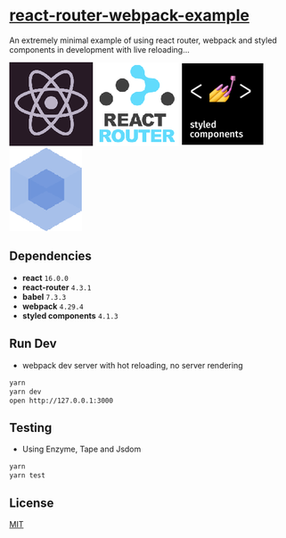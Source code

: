 # [react-router-webpack-example](https://github.com/StevenIseki/react-router-webpack-example)

An extremely minimal example of using react router, webpack and styled components in development with live reloading...

![](images/react.png)
![](images/react-router.png)
![](images/styled-components.png)
![](images/webpack.png)

## Dependencies

* **react** `16.0.0`
* **react-router** `4.3.1`
* **babel** `7.3.3`
* **webpack** `4.29.4`
* **styled components** `4.1.3`

## Run Dev

* webpack dev server with hot reloading, no server rendering

```
yarn
yarn dev
open http://127.0.0.1:3000
```

## Testing

* Using Enzyme, Tape and Jsdom

```
yarn
yarn test
```

## License

[MIT](http://isekivacenz.mit-license.org/)

